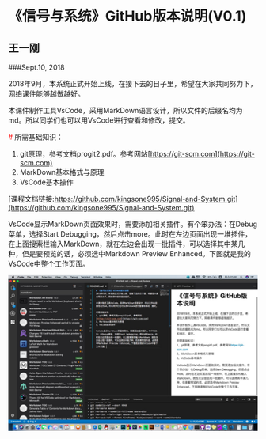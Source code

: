 # 《信号与系统》GitHub版本说明(V0.1)
## 王一刚 
###Sept.10, 2018


2018年9月，本系统正式开始上线，在接下去的日子里，希望在大家共同努力下，网络课件能够越做越好。

本课件制作工具VsCode，采用MarkDown语言设计，所以文件的后缀名均为md。所以同学们也可以用VsCode进行查看和修改，提交。

<font color=red>\#</font>  所需基础知识：
1. git原理，参考文档progit2.pdf。参考网站[https://git-scm.com](https://git-scm.com)
2. MarkDown基本格式与原理
3. VsCode基本操作

[课程文档链接:https://github.com/kingsone995/Signal-and-System.git](https://github.com/kingsone995/Signal-and-System.git)

VsCode显示MarkDown页面效果时，需要添加相关插件。有个笨办法：在Debug菜单，选择Start Debugging，然后点击more。此时在左边页面出现一堆插件，在上面搜索栏输入MarkDown，就在左边会出现一批插件，可以选择其中某几种，但是要预览的话，必须选中Markdown Preview Enhanced。下图就是我的VsCode中整个工作页面。

![image](https://raw.githubusercontent.com/kingsone995/Signal-and-System/master/VsCode.png)

[^_^]:
    [image](/Users/wangyigang/Documents/kingsone/github/Signal-and-System/VsCode.png)

